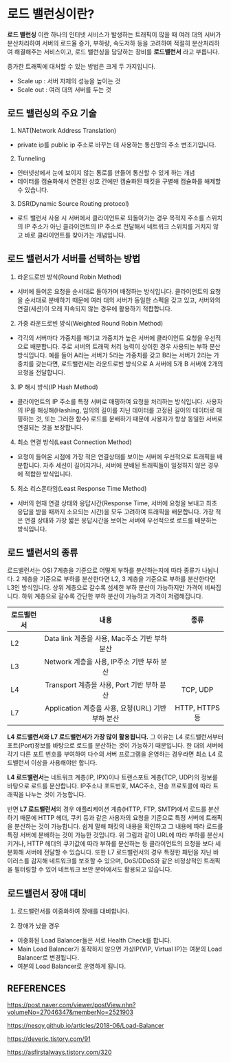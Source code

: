 # 로드 밸런싱이란?

**로드 밸런싱** 이란 하나의 인터넷 서비스가 발생하는 트래픽이 많을 때 여러 대의 서버가 분산처리하여 서버의 로드율 증가, 부하량, 속도저하 등을 고려하여 적절히 분산처리하여 해결해주는 서비스이고, 로드 밸런싱을 담당하는 장비를 **로드밸런서** 라고 부릅니다.

증가한 트래픽에 대처할 수 있는 방법은 크게 두 가지입니다.

- Scale up : 서버 자체의 성능을 높이는 것
- Scale out : 여러 대의 서버를 두는 것

## 로드 밸런싱의 주요 기술

1. NAT(Network Address Translation)

- private ip를 public ip 주소로 바꾸는 데 사용하는 통신망의 주소 변조기입니다.

2. Tunneling

- 인터넷상에서 눈에 보이지 않는 통로를 만들어 통신할 수 있게 하는 개념
- 데이터를 캡슐화해서 연결된 상호 간에만 캡슐화된 패킷을 구별해 캡슐화를 해제할 수 있습니다.

3. DSR(Dynamic Source Routing protocol)

- 로드 밸런서 사용 시 서버에서 클라이언트로 되돌아가는 경우 목적지 주소를 스위치의 IP 주소가 아닌 클라이언트의 IP 주소로 전달해서 네트워크 스위치를 거치지 않고 바로 클라이언트를 찾아가는 개념입니다.

## 로드 밸런서가 서버를 선택하는 방법

1. 라운드로빈 방식(Round Robin Method)

- 서버에 들어온 요청을 순서대로 돌아가며 배정하는 방식입니다. 클라이언트의 요청을 순서대로 분배하기 때문에 여러 대의 서버가 동일한 스펙을 갖고 있고, 서버와의 연결(세션)이 오래 지속되지 않는 경우에 활용하기 적합합니다.

2. 가중 라운드로빈 방식(Weighted Round Robin Method)

- 각각의 서버마다 가중치를 매기고 가중치가 높은 서버에 클라이언트 요청을 우선적으로 배분합니다. 주로 서버의 트래픽 처리 능력이 상이한 경우 사용되는 부하 분산 방식입니다. 예를 들어 A라는 서버가 5라는 가중치를 갖고 B라는 서버가 2라는 가중치를 갖는다면, 로드밸런서는 라운드로빈 방식으로 A 서버에 5개 B 서버에 2개의 요청을 전달합니다.

3. IP 해시 방식(IP Hash Method)

- 클라이언트의 IP 주소를 특정 서버로 매핑하여 요청을 처리하는 방식입니다. 사용자의 IP를 해싱해(Hashing, 임의의 길이를 지닌 데이터를 고정된 길이의 데이터로 매핑하는 것, 또는 그러한 함수) 로드를 분배하기 때문에 사용자가 항상 동일한 서버로 연결되는 것을 보장합니다.

4. 최소 연결 방식(Least Connection Method)

- 요청이 들어온 시점에 가장 적은 연결상태를 보이는 서버에 우선적으로 트래픽을 배분합니다. 자주 세션이 길어지거나, 서버에 분배된 트래픽들이 일정하지 않은 경우에 적합한 방식입니다.

5. 최소 리스폰타임(Least Response Time Method)

- 서버의 현재 연결 상태와 응답시간(Response Time, 서버에 요청을 보내고 최초 응답을 받을 때까지 소요되는 시간)을 모두 고려하여 트래픽을 배분합니다. 가장 적은 연결 상태와 가장 짧은 응답시간을 보이는 서버에 우선적으로 로드를 배분하는 방식입니다.

## 로드 밸런서의 종류

로드밸런서는 OSI 7계층을 기준으로 어떻게 부하를 분산하는지에 따라 종류가 나뉩니다. 2 계층을 기준으로 부하를 분산한다면 L2, 3 계층을 기준으로 부하를 분산한다면 L3인 방식입니다. 상위 계층으로 갈수록 섬세한 부하 분산이 가능하지만 가격이 비싸집니다. 하위 계층으로 갈수록 간단한 부하 분산이 가능하고 가격이 저렴해집니다.

| 로드밸런서 |                       내용                        |      종류      |
| ---------- | :-----------------------------------------------: | :------------: |
| L2         |   Data link 계층을 사용, Mac주소 기반 부하 분산   |                |
| L3         |    Network 계층을 사용, IP주소 기반 부하 분산     |                |
| L4         |    Transport 계층을 사용, Port 기반 부하 분산     |    TCP, UDP    |
| L7         | Application 계층을 사용, 요청(URL) 기반 부하 분산 | HTTP, HTTPS 등 |

**L4 로드밸런서와 L7 로드밸런서가 가장 많이 활용됩니다.**
그 이유는 L4 로드밸런서부터 포트(Port)정보를 바탕으로 로드를 분산하는 것이 가능하기 때문입니다. 한 대의 서버에 각기 다른 포트 번호를 부여하여 다수의 서버 프로그램을 운영하는 경우라면 최소 L4 로드밸런서 이상을 사용해야만 합니다.

**L4 로드밸런서**는 네트워크 계층(IP, IPX)이나 트랜스포트 계층(TCP, UDP)의 정보를 바탕으로 로드를 분산합니다. IP주소나 포트번호, MAC주소, 전송 프로토콜에 따라 트래픽을 나누는 것이 가능합니다.

반면 **L7 로드밸런서**의 경우 애플리케이션 계층(HTTP, FTP, SMTP)에서 로드를 분산하기 때문에 HTTP 헤더, 쿠키 등과 같은 사용자의 요청을 기준으로 특정 서버에 트래픽을 분산하는 것이 가능합니다. 쉽게 말해 패킷의 내용을 확인하고 그 내용에 따라 로드를 특정 서버에 분배하는 것이 가능한 것입니다. 위 그림과 같이 URL에 따라 부하를 분산시키거나, HTTP 헤더의 쿠키값에 따라 부하를 분산하는 등 클라이언트의 요청을 보다 세분화해 서버에 전달할 수 있습니다. 또한 L7 로드밸런서의 경우 특정한 패턴을 지닌 바이러스를 감지해 네트워크를 보호할 수 있으며, DoS/DDoS와 같은 비정상적인 트래픽을 필터링할 수 있어 네트워크 보안 분야에서도 활용되고 있습니다.

## 로드밸런서 장애 대비

1. 로드밸런서를 이중화하여 장애를 대비합니다.

2. 장애가 났을 경우

- 이중화된 Load Balancer들은 서로 Health Check를 합니다.
- Main Load Balancer가 동작하지 않으면 가상IP(VIP, Virtual IP)는 여분의 Load Balancer로 변경됩니다.
- 여분의 Load Balancer로 운영하게 됩니다.

## REFERENCES

https://post.naver.com/viewer/postView.nhn?volumeNo=27046347&memberNo=2521903

https://nesoy.github.io/articles/2018-06/Load-Balancer

https://deveric.tistory.com/91

https://asfirstalways.tistory.com/320
